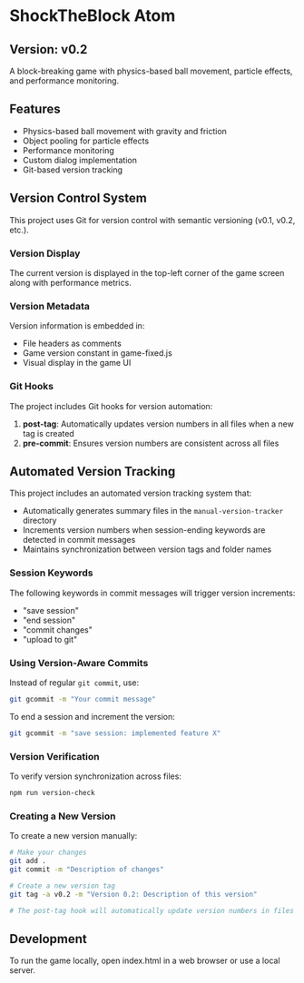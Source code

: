 # ShockTheBlock Atom

## Version: v0.2

A block-breaking game with physics-based ball movement, particle effects, and performance monitoring.

## Features

- Physics-based ball movement with gravity and friction
- Object pooling for particle effects
- Performance monitoring
- Custom dialog implementation
- Git-based version tracking

## Version Control System

This project uses Git for version control with semantic versioning (v0.1, v0.2, etc.).

### Version Display

The current version is displayed in the top-left corner of the game screen along with performance metrics.

### Version Metadata

Version information is embedded in:
- File headers as comments
- Game version constant in game-fixed.js
- Visual display in the game UI

### Git Hooks

The project includes Git hooks for version automation:

1. **post-tag**: Automatically updates version numbers in all files when a new tag is created
2. **pre-commit**: Ensures version numbers are consistent across all files

## Automated Version Tracking

This project includes an automated version tracking system that:
- Automatically generates summary files in the `manual-version-tracker` directory
- Increments version numbers when session-ending keywords are detected in commit messages
- Maintains synchronization between version tags and folder names

### Session Keywords

The following keywords in commit messages will trigger version increments:
- "save session"
- "end session"
- "commit changes"
- "upload to git"

### Using Version-Aware Commits

Instead of regular `git commit`, use:
```bash
git gcommit -m "Your commit message"
```

To end a session and increment the version:
```bash
git gcommit -m "save session: implemented feature X"
```

### Version Verification

To verify version synchronization across files:
```bash
npm run version-check
```

### Creating a New Version

To create a new version manually:

```bash
# Make your changes
git add .
git commit -m "Description of changes"

# Create a new version tag
git tag -a v0.2 -m "Version 0.2: Description of this version"

# The post-tag hook will automatically update version numbers in files
```

## Development

To run the game locally, open index.html in a web browser or use a local server.